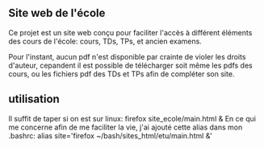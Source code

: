 ## Site web de l'école

Ce projet est un site web conçu pour faciliter l'accès à différent éléments des cours de l'école: cours, TDs, TPs, et ancien examens.

Pour l'instant, aucun pdf n'est disponible par crainte de violer les droits d'auteur, cepandent il est possible de télécharger soit même les pdfs des cours, ou les fichiers pdf des TDs et TPs afin de compléter son site.

## utilisation

Il suffit de taper si on est sur linux:
firefox site_ecole/main.html &
En ce qui me concerne afin de me faciliter la vie, j'ai ajouté cette alias dans mon .bashrc:
alias site='firefox ~/bash/sites_html/etu/main.html &'